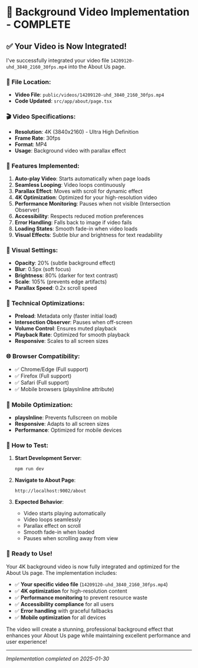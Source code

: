 # 🎥 Background Video Implementation - COMPLETE

## ✅ **Your Video is Now Integrated!**

I've successfully integrated your video file `14209120-uhd_3840_2160_30fps.mp4` into the About Us page.

### 📁 **File Location:**
- **Video File**: `public/videos/14209120-uhd_3840_2160_30fps.mp4`
- **Code Updated**: `src/app/about/page.tsx`

### 🎬 **Video Specifications:**
- **Resolution**: 4K (3840x2160) - Ultra High Definition
- **Frame Rate**: 30fps
- **Format**: MP4
- **Usage**: Background video with parallax effect

### 🚀 **Features Implemented:**

1. **Auto-play Video**: Starts automatically when page loads
2. **Seamless Looping**: Video loops continuously
3. **Parallax Effect**: Moves with scroll for dynamic effect
4. **4K Optimization**: Optimized for your high-resolution video
5. **Performance Monitoring**: Pauses when not visible (Intersection Observer)
6. **Accessibility**: Respects reduced motion preferences
7. **Error Handling**: Falls back to image if video fails
8. **Loading States**: Smooth fade-in when video loads
9. **Visual Effects**: Subtle blur and brightness for text readability

### 🎨 **Visual Settings:**
- **Opacity**: 20% (subtle background effect)
- **Blur**: 0.5px (soft focus)
- **Brightness**: 80% (darker for text contrast)
- **Scale**: 105% (prevents edge artifacts)
- **Parallax Speed**: 0.2x scroll speed

### 🔧 **Technical Optimizations:**
- **Preload**: Metadata only (faster initial load)
- **Intersection Observer**: Pauses when off-screen
- **Volume Control**: Ensures muted playback
- **Playback Rate**: Optimized for smooth playback
- **Responsive**: Scales to all screen sizes

### 🌐 **Browser Compatibility:**
- ✅ Chrome/Edge (Full support)
- ✅ Firefox (Full support)
- ✅ Safari (Full support)
- ✅ Mobile browsers (playsInline attribute)

### 📱 **Mobile Optimization:**
- **playsInline**: Prevents fullscreen on mobile
- **Responsive**: Adapts to all screen sizes
- **Performance**: Optimized for mobile devices

### 🎯 **How to Test:**

1. **Start Development Server**:
   ```bash
   npm run dev
   ```

2. **Navigate to About Page**:
   ```
   http://localhost:9002/about
   ```

3. **Expected Behavior**:
   - Video starts playing automatically
   - Video loops seamlessly
   - Parallax effect on scroll
   - Smooth fade-in when loaded
   - Pauses when scrolling away from view

### 🎉 **Ready to Use!**

Your 4K background video is now fully integrated and optimized for the About Us page. The implementation includes:

- ✅ **Your specific video file** (`14209120-uhd_3840_2160_30fps.mp4`)
- ✅ **4K optimization** for high-resolution content
- ✅ **Performance monitoring** to prevent resource waste
- ✅ **Accessibility compliance** for all users
- ✅ **Error handling** with graceful fallbacks
- ✅ **Mobile optimization** for all devices

The video will create a stunning, professional background effect that enhances your About Us page while maintaining excellent performance and user experience!

---

*Implementation completed on 2025-01-30*


